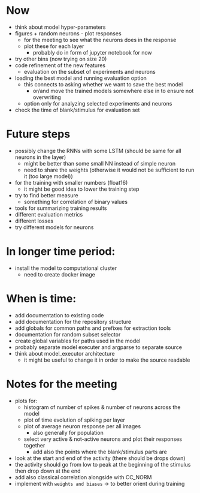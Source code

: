 # Now
- think about model hyper-parameters
- figures + random neurons - plot responses
    - for the meeting to see what the neurons does in the response
    - plot these for each layer
        - probably do in form of jupyter notebook for now
- try other bins (now trying on size 20)
- code refinement of the new features
    - evaluation on the subset of experiments and neurons
- loading the best model and running evaluation option
    - this connects to asking whether we want to save the best model
        - or/and move the trained models somewhere else in to ensure not overwriting
    - option only for analyzing selected experiments and neurons
- check the time of blank/stimulus for evaluation set



# Future steps
- possibly change the RNNs with some LSTM (should be same for all neurons in the layer)
    - might be better than some small NN instead of simple neuron
    - need to share the weights (otherwise it would not be sufficient to run it (too large model))
- for the training with smaller numbers (float16)
    - it might be good idea to lower the training step
- try to find better measure
    - something for correlation of binary values
- tools for summarizing training results
- different evaluation metrics
- different losses
- try different models for neurons


# In longer time period:
- install the model to computational cluster
    - need to create docker image

# When is time:
- add documentation to existing code
- add documentation for the repository structure
- add globals for common paths and prefixes for extraction tools
- documentation for random subset selector
- create global variables for paths used in the model 
- probably separate model executer and argparse to separate source
- think about model_executor architecture
    - it might be useful to change it in order to make the source readable

# Notes for the meeting
- plots for:
    - histogram of number of spikes & number of neurons across the model
    - plot of time evolution of spiking per layer
    - plot of average neuron response per all images
        - also generally for population
    - select very active & not-active neurons and plot their responses together
        - add also the points where the blank/stimulus parts are
- look at the start and end of the activity (there should be drops down)
- the activity should go from low to peak at the beginning of the stimulus then drop down at the end
- add also classical correlation alongside with CC_NORM
- implement with `weights and biases` -> to better orient during training

